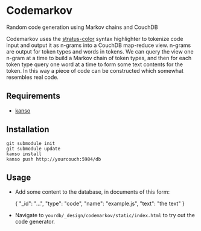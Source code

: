 Codemarkov
==========

Random code generation using Markov chains and CouchDB

Codemarkov uses the
[stratus-color](https://github.com/stratuseditor/stratus-color) syntax
highlighter to tokenize code input and output it as n-grams into a CouchDB
map-reduce view. n-grams are output for token types and words in tokens. We can
query the view one n-gram at a time to build a Markov chain of token types, and
then for each token type query one word at a time to form some text contents for
the token. In this way a piece of code can be constructed which somewhat
resembles real code.

## Requirements

* [kanso](http://kan.so/)

## Installation

    git submodule init
    git submodule update
    kanso install
    kanso push http://yourcouch:5984/db

## Usage

* Add some content to the database, in documents of this form:
    
    {
        "_id": "...",
        "type": "code",
        "name": "example.js",
        "text": "the text"
    }

* Navigate to `yourdb/_design/codemarkov/static/index.html` to try out the code
generator.
